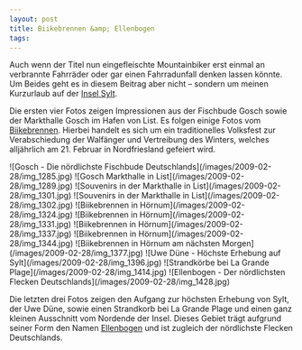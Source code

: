 ```yaml
---
layout: post
title: Biikebrennen &amp; Ellenbogen
tags:
---
```


Auch wenn der Titel nun eingefleischte Mountainbiker erst einmal an verbrannte Fahrräder oder gar einen Fahrradunfall denken lassen könnte. Um Beides geht es in diesem Beitrag aber nicht – sondern um meinen Kurzurlaub auf der [Insel Sylt](http://www.sylt.de).

Die ersten vier Fotos zeigen Impressionen aus der Fischbude Gosch sowie der Markthalle Gosch im Hafen von List. Es folgen einige Fotos vom [Biikebrennen](http://de.wikipedia.org/wiki/Biikebrennen). Hierbei handelt es sich um ein traditionelles Volksfest zur Verabschiedung der Walfänger und Vertreibung des Winters, welches alljährlich am 21. Februar in Nordfriesland gefeiert wird.

<div class="gallery" markdown="1">
![Gosch - Die nördlichste Fischbude Deutschlands](/images/2009-02-28/img_1285.jpg)
![Gosch Markthalle in List](/images/2009-02-28/img_1289.jpg)
![Souvenirs in der Markthalle in List](/images/2009-02-28/img_1301.jpg)
![Souvenirs in der Markthalle in List](/images/2009-02-28/img_1302.jpg)
![Biikebrennen in Hörnum](/images/2009-02-28/img_1324.jpg)
![Biikebrennen in Hörnum](/images/2009-02-28/img_1331.jpg)
![Biikebrennen in Hörnum](/images/2009-02-28/img_1337.jpg)
![Biikebrennen in Hörnum](/images/2009-02-28/img_1344.jpg)
![Biikebrennen in Hörnum am nächsten Morgen](/images/2009-02-28/img_1377.jpg)
![Uwe Düne - Höchste Erhebung auf Sylt](/images/2009-02-28/img_1396.jpg)
![Strandkörbe bei La Grande Plage](/images/2009-02-28/img_1414.jpg)
![Ellenbogen - Der nördlichsten Flecken Deutschlands](/images/2009-02-28/img_1428.jpg)
</div>

Die letzten drei Fotos zeigen den Aufgang zur höchsten Erhebung von Sylt, der Uwe Düne, sowie einen Strandkorb bei La Grande Plage und einen ganz kleinen Ausschnitt vom Nordende der Insel. Dieses Gebiet trägt aufgrund seiner Form den Namen [Ellenbogen] und ist zugleich der nördlichste Flecken Deutschlands.

[Ellenbogen]: http://de.wikipedia.org/wiki/Ellenbogen_(Sylt)